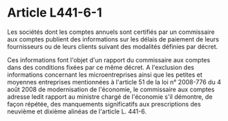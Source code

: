 # Article L441-6-1

Les sociétés dont les comptes annuels sont certifiés par un commissaire aux comptes publient des informations sur les délais de paiement de leurs fournisseurs ou de leurs clients suivant des modalités définies par décret.

Ces informations font l'objet d'un rapport du commissaire aux comptes dans des conditions fixées par ce même décret. A l'exclusion des informations concernant les microentreprises ainsi que les petites et moyennes entreprises mentionnées à l'article 51 de la loi n° 2008-776 du 4 août 2008 de modernisation de l'économie, le commissaire aux comptes adresse ledit rapport au ministre chargé de l'économie s'il démontre, de façon répétée, des manquements significatifs aux prescriptions des neuvième et dixième alinéas de l'article L. 441-6.
